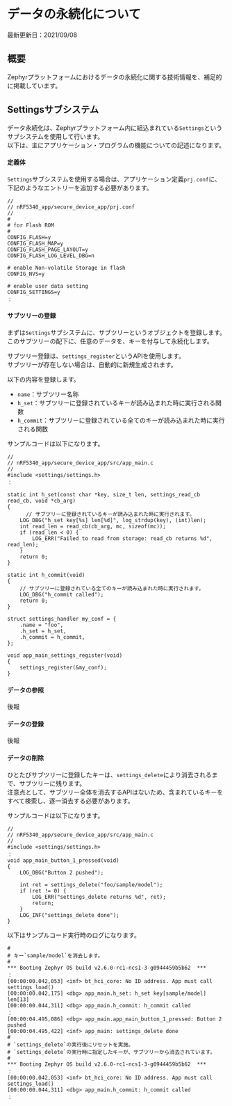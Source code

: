 # データの永続化について

最新更新日：2021/09/08

## 概要

Zephyrプラットフォームにおけるデータの永続化に関する技術情報を、補足的に掲載しています。

## Settingsサブシステム

データ永続化は、Zephyrプラットフォーム内に組込まれている`Settings`というサブシステムを使用して行います。<br>
以下は、主にアプリケーション・プログラムの機能についての記述になります。

#### 定義体

`Settings`サブシステムを使用する場合は、アプリケーション定義`prj.conf`に、下記のようなエントリーを追加する必要があります。

```
//
// nRF5340_app/secure_device_app/prj.conf
//
#
# for Flash ROM
#
CONFIG_FLASH=y
CONFIG_FLASH_MAP=y
CONFIG_FLASH_PAGE_LAYOUT=y
CONFIG_FLASH_LOG_LEVEL_DBG=n

# enable Non-volatile Storage in flash
CONFIG_NVS=y

# enable user data setting
CONFIG_SETTINGS=y
：
```

#### サブツリーの登録

まずは`Settings`サブシステムに、サブツリーというオブジェクトを登録します。<br>
このサブツリーの配下に、任意のデータを、キーを付与して永続化します。

サブツリー登録は、`settings_register`というAPIを使用します。<br>
サブツリーが存在しない場合は、自動的に新規生成されます。

以下の内容を登録します。
- `name`：サブツリー名称
- `h_set`：サブツリーに登録されているキーが読み込まれた時に実行される関数
- `h_commit`：サブツリーに登録されている全てのキーが読み込まれた時に実行される関数

サンプルコードは以下になります。

```
//
// nRF5340_app/secure_device_app/src/app_main.c
//
#include <settings/settings.h>
：

static int h_set(const char *key, size_t len, settings_read_cb read_cb, void *cb_arg)
{
	  // サブツリーに登録されているキーが読み込まれた時に実行されます。
    LOG_DBG("h_set key[%s] len[%d]", log_strdup(key), (int)len);
    int read_len = read_cb(cb_arg, mc, sizeof(mc));
    if (read_len < 0) {
        LOG_ERR("Failed to read from storage: read_cb returns %d", read_len);
    }
    return 0;
}

static int h_commit(void)
{
    // サブツリーに登録されている全てのキーが読み込まれた時に実行されます。
    LOG_DBG("h_commit called");
    return 0;
}

struct settings_handler my_conf = {
    .name = "foo",
    .h_set = h_set,
    .h_commit = h_commit,
};

void app_main_settings_register(void)
{
    settings_register(&my_conf);
}
```


#### データの参照

後報

#### データの登録

後報

#### データの削除

ひとたびサブツリーに登録したキーは、`settings_delete`により消去されるまで、サブツリーに残ります。<br>
注意点として、サブツリー全体を消去するAPIはないため、含まれているキーをすべて検索し、逐一消去する必要があります。

サンプルコードは以下になります。

```
//
// nRF5340_app/secure_device_app/src/app_main.c
//
#include <settings/settings.h>
：
void app_main_button_1_pressed(void)
{
    LOG_DBG("Button 2 pushed");

    int ret = settings_delete("foo/sample/model");
    if (ret != 0) {
        LOG_ERR("settings_delete returns %d", ret);
        return;
    }
    LOG_INF("settings_delete done");
}
```

以下はサンプルコード実行時のログになります。

```
#
# キー`sample/model`を消去します。
#
*** Booting Zephyr OS build v2.6.0-rc1-ncs1-3-g0944459b5b62  ***
：
[00:00:00.042,053] <inf> bt_hci_core: No ID address. App must call settings_load()
[00:00:00.042,175] <dbg> app_main.h_set: h_set key[sample/model] len[13]
[00:00:00.044,311] <dbg> app_main.h_commit: h_commit called
：
[00:00:04.495,086] <dbg> app_main.app_main_button_1_pressed: Button 2 pushed
[00:00:04.495,422] <inf> app_main: settings_delete done
#
# `settings_delete`の実行後にリセットを実施。
# `settings_delete`の実行時に指定したキーが、サブツリーから消去されています。
#
*** Booting Zephyr OS build v2.6.0-rc1-ncs1-3-g0944459b5b62  ***
：
[00:00:00.042,053] <inf> bt_hci_core: No ID address. App must call settings_load()
[00:00:00.044,311] <dbg> app_main.h_commit: h_commit called
：
```
